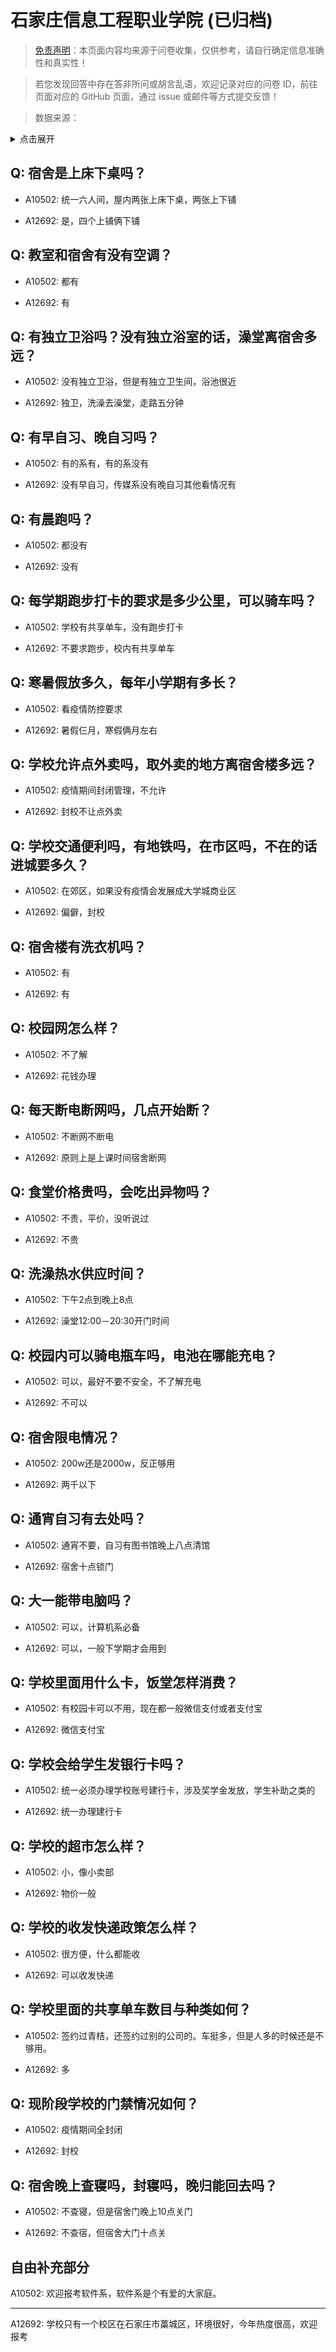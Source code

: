 # 石家庄信息工程职业学院 (已归档)

> [免责声明](https://colleges.chat/#_3)：本页面内容均来源于问卷收集，仅供参考，请自行确定信息准确性和真实性！

> 若您发现回答中存在答非所问或胡言乱语，欢迎记录对应的问卷 ID，前往页面对应的 GitHub 页面，通过 issue 或邮件等方式提交反馈！

> 数据来源：

<details><summary>点击展开</summary>
<ul>
<li>A10502: 匿名 (2022 年 06 月)</li>
<li>A12692: 匿名 (2022 年 06 月)</li>
</ul>
</details>

## Q: 宿舍是上床下桌吗？

- A10502: 统一六人间，屋内两张上床下桌，两张上下铺

- A12692: 是，四个上铺俩下铺

## Q: 教室和宿舍有没有空调？

- A10502: 都有

- A12692: 有

## Q: 有独立卫浴吗？没有独立浴室的话，澡堂离宿舍多远？

- A10502: 没有独立卫浴，但是有独立卫生间，浴池很近

- A12692: 独卫，洗澡去澡堂，走路五分钟

## Q: 有早自习、晚自习吗？

- A10502: 有的系有，有的系没有

- A12692: 没有早自习，传媒系没有晚自习其他看情况有

## Q: 有晨跑吗？

- A10502: 都没有

- A12692: 没有

## Q: 每学期跑步打卡的要求是多少公里，可以骑车吗？

- A10502: 学校有共享单车，没有跑步打卡

- A12692: 不要求跑步，校内有共享单车

## Q: 寒暑假放多久，每年小学期有多长？

- A10502: 看疫情防控要求

- A12692: 暑假仨月，寒假俩月左右

## Q: 学校允许点外卖吗，取外卖的地方离宿舍楼多远？

- A10502: 疫情期间封闭管理，不允许

- A12692: 封校不让点外卖

## Q: 学校交通便利吗，有地铁吗，在市区吗，不在的话进城要多久？

- A10502: 在郊区，如果没有疫情会发展成大学城商业区

- A12692: 偏僻，封校

## Q: 宿舍楼有洗衣机吗？

- A10502: 有

- A12692: 有

## Q: 校园网怎么样？

- A10502: 不了解

- A12692: 花钱办理

## Q: 每天断电断网吗，几点开始断？

- A10502: 不断网不断电

- A12692: 原则上是上课时间宿舍断网

## Q: 食堂价格贵吗，会吃出异物吗？

- A10502: 不贵，平价，没听说过

- A12692: 不贵

## Q: 洗澡热水供应时间？

- A10502: 下午2点到晚上8点

- A12692: 澡堂12:00－20:30开门时间

## Q: 校园内可以骑电瓶车吗，电池在哪能充电？

- A10502: 可以，最好不要不安全，不了解充电

- A12692: 不可以

## Q: 宿舍限电情况？

- A10502: 200w还是2000w，反正够用

- A12692: 两千以下

## Q: 通宵自习有去处吗？

- A10502: 通宵不要，自习有图书馆晚上八点清馆

- A12692: 宿舍十点锁门

## Q: 大一能带电脑吗？

- A10502: 可以，计算机系必备

- A12692: 可以，一般下学期才会用到

## Q: 学校里面用什么卡，饭堂怎样消费？

- A10502: 有校园卡可以不用，现在都一般微信支付或者支付宝

- A12692: 微信支付宝

## Q: 学校会给学生发银行卡吗？

- A10502: 统一必须办理学校账号建行卡，涉及奖学金发放，学生补助之类的

- A12692: 统一办理建行卡

## Q: 学校的超市怎么样？

- A10502: 小，像小卖部

- A12692: 物价一般

## Q: 学校的收发快递政策怎么样？

- A10502: 很方便，什么都能收

- A12692: 可以收发快递

## Q: 学校里面的共享单车数目与种类如何？

- A10502: 签约过青桔，还签约过别的公司的。车挺多，但是人多的时候还是不够用。

- A12692: 多

## Q: 现阶段学校的门禁情况如何？

- A10502: 疫情期间全封闭

- A12692: 封校

## Q: 宿舍晚上查寝吗，封寝吗，晚归能回去吗？

- A10502: 不查寝，但是宿舍门晚上10点关门

- A12692: 不查宿，但宿舍大门十点关

## 自由补充部分

A10502: 欢迎报考软件系，软件系是个有爱的大家庭。

***

A12692: 学校只有一个校区在石家庄市藁城区，环境很好，今年热度很高，欢迎报考